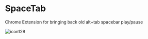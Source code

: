 # SpaceTab
Chrome Extension for bringing back old alt+tab spacebar play/pause



![icon128](https://github.com/MrOlof/SpaceTab/assets/100124559/24eda01e-b736-4e3c-8c40-7db94389aede)
